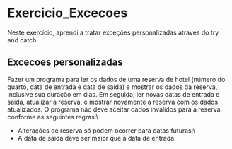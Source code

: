 # Exercicio_Excecoes
Neste exercício, aprendi a tratar exceções personalizadas através do try and catch.
## Excecoes personalizadas

Fazer um programa para ler os dados de uma reserva de hotel (número do quarto, data de entrada e data de saída) e mostrar os dados da reserva, inclusive sua duração em
dias. Em seguida, ler novas datas de entrada e saída, atualizar a reserva, e mostrar novamente a reserva com os dados atualizados. O programa não deve aceitar dados inválidos para a reserva, conforme as seguintes regras:\
- Alterações de reserva só podem ocorrer para datas futuras;\
- A data de saída deve ser maior que a data de entrada.
